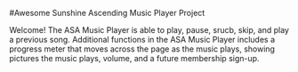 #Awesome Sunshine Ascending Music Player Project

Welcome! The ASA Music Player is able to play, pause, srucb, skip, and play a previous song. Additional functions in the ASA Music Player includes a progress meter that moves across the page as the music plays, showing pictures the music plays, volume, and a future membership sign-up.
